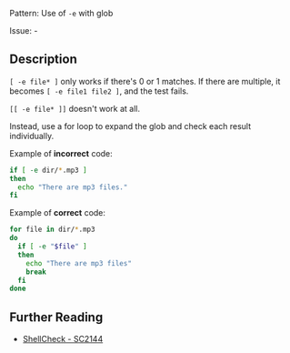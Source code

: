 Pattern: Use of `-e` with glob

Issue: -

## Description

`[ -e file* ]` only works if there's 0 or 1 matches. If there are multiple, it becomes `[ -e file1 file2 ]`, and the test fails.

`[[ -e file* ]]` doesn't work at all.

Instead, use a for loop to expand the glob and check each result individually.

Example of **incorrect** code:

```sh
if [ -e dir/*.mp3 ]
then
  echo "There are mp3 files."
fi
```

Example of **correct** code:

```sh
for file in dir/*.mp3
do
  if [ -e "$file" ]
  then
    echo "There are mp3 files"
    break
  fi
done
```

## Further Reading

* [ShellCheck - SC2144](https://github.com/koalaman/shellcheck/wiki/SC2144)
